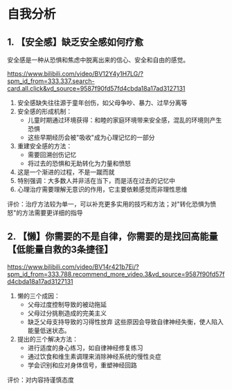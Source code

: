 # 自我分析

## 1. 【安全感】缺乏安全感如何疗愈
安全感是一种从恐惧和焦虑中脱离出来的信心、安全和自由的感觉。

https://www.bilibili.com/video/BV12Y4y1H7LG/?spm_id_from=333.337.search-card.all.click&vd_source=9587f90fd57fd4cbda18a17ad3127131

1. 安全感缺失往往源于童年创伤，如父母争吵、暴力、过早分离等
2. 安全感的形成机制：
    - 儿童时期通过环境获得：和睦的家庭环境带来安全感，混乱的环境则产生恐惧
    - 这些早期经历会被"吸收"成为心理记忆的一部分
3. 重建安全感的方法：
    - 需要回溯创伤记忆
    - 将过去的恐惧和无助转化为力量和愤怒
4. 这是一个渐进的过程，不是一蹴而就
5. 特别强调：大多数人并非活在当下，而是活在过去的记忆中
6. 心理治疗需要理解无意识的作用，它主要依赖感觉而非理性思维

评价：治疗方法较为单一，可以补充更多实用的技巧和方法；对"转化恐惧为愤怒"的方法需要更详细的指导


## 2. 【懒】你需要的不是自律，你需要的是找回高能量【低能量自救的3条捷径】
https://www.bilibili.com/video/BV14r421b7Ei/?spm_id_from=333.788.recommend_more_video.3&vd_source=9587f90fd57fd4cbda18a17ad3127131

1. 懒的三个成因：
    - 父母过度控制导致的被动拖延
    - 父母过分挑剔造成的完美主义
    - 缺乏父母支持导致的习得性放弃
这些原因会导致自律神经失衡，使人陷入能量低迷状态。
2. 提出的三个解决方法：
    - 进行适度的身心练习，如自律神经修复练习
    - 通过饮食和维生素调理来消除神经系统的慢性炎症
    - 学会识别和应对身体信号，重塑神经回路


评价：对内容持谨慎态度

